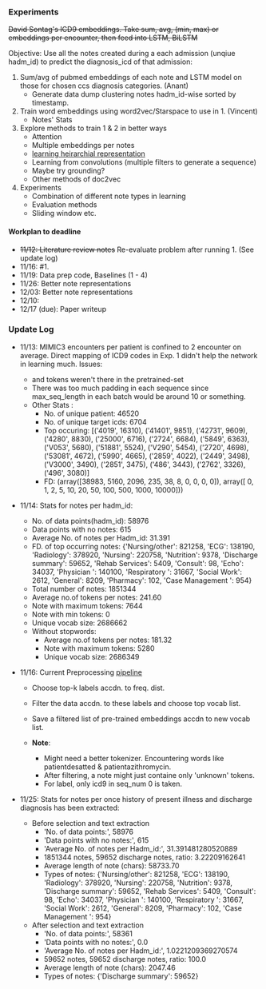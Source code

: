 ### Experiments

~~David Sontag's ICD9 embeddings. Take sum, avg, (min, max) or embeddings per encounter, then feed into LSTM, BiLSTM~~

Objective: Use all the notes created during a each admission (unqiue hadm_id) to predict the diagnosis_icd of that admission:

1. Sum/avg of pubmed embeddings of each note and LSTM model on those for chosen ccs diagnosis categories. (Anant)
	- Generate data dump clustering notes hadm_id-wise sorted by timestamp.
2. Train word embeddings using word2vec/Starspace to use in 1. (Vincent)
	- Notes' Stats
3. Explore methods to train 1 & 2 in better ways
	- Attention
	- Multiple embeddings per notes
	- [learning heirarchial representation](https://arxiv.org/pdf/1705.08039.pdf)
	- Learning from convolutions (multiple filters to generate a sequence)
	- Maybe try grounding?
    - Other methods of doc2vec
4. Experiments
    - Combination of different note types in learning
    - Evaluation methods
    - Sliding window etc.


#### Workplan to deadline

- ~~11/12: Literature review notes~~ Re-evaluate problem after running 1. (See update log)
- 11/16: #1.
- 11/19: Data prep code, Baselines (1 - 4)
- 11/26: Better note representations
- 12/03: Better note representations
- 12/10:
- 12/17 (due): Paper writeup

### Update Log
- 11/13: MIMIC3 encounters per patient is confined to 2 encounter on average. Direct mapping of ICD9 codes in Exp. 1 didn't help the network in learning much.
Issues:
	* <pad> and <unk> tokens weren't there in the pretrained-set
	* There was too much padding in each sequence since max_seq_length in each batch would be around 10 or something.
	* Other Stats	:
		- No. of unique patient: 46520
		- No. of unique target icds: 6704
		- Top occuring:  [('4019', 16310), ('41401', 9851), ('42731', 9609), ('4280', 8830), ('25000', 6716), ('2724', 6684), ('5849', 6363), ('V053', 5680), ('51881', 5524), ('V290', 5454), ('2720', 4698), ('53081', 4672), ('5990', 4665), ('2859', 4022), ('2449', 3498), ('V3000', 3490), ('2851', 3475), ('486', 3443), ('2762', 3326), ('496', 3080)]
		- FD: (array([38983,  5160,  2096,   235,    38,     8,     0,     0,     0,     0]), array([    0,     1,     2,     5,    10,    20,    50,   100,   500,
        1000, 10000]))

- 11/14: Stats for notes per hadm_id:
	* No. of data points(hadm_id): 58976
	* Data points with no notes: 615
	* Average No. of notes per Hadm_id: 31.391
	* FD. of top occurring notes: {'Nursing/other': 821258, 'ECG': 138190, 'Radiology': 378920, 'Nursing': 220758, 'Nutrition': 9378, 'Discharge summary': 59652, 'Rehab Services': 5409, 'Consult': 98, 'Echo': 34037, 'Physician ': 140100, 'Respiratory ': 31667, 'Social Work': 2612, 'General': 8209, 'Pharmacy': 102, 'Case Management ': 954}
	* Total number of notes: 1851344
	* Average no.of tokens per notes: 241.60
	* Note with maximum tokens: 7644
	* Note with min tokens: 0
	* Unique vocab size: 2686662


	- Without stopwords:
		* Average no.of tokens per notes: 181.32
		* Note with maximum tokens: 5280
		* Unique vocab size: 2686349

- 11/16: Current Preprocessing [pipeline](src/preprocessing_pipelin.py)
	* Choose top-k labels accdn. to freq. dist.
	* Filter the data accdn. to these labels and choose top vocab list.
	* Save a filtered list of pre-trained embeddings accdn to new vocab list.

	* **Note**:
		* Might need a better tokenizer. Encountering words like patientdesatted & patientazithromycin.
		* After filtering, a note might just containe only 'unknown' tokens.
		* For label, only icd9 in seq_num 0 is taken.


- 11/25: Stats for notes per once history of present illness and discharge diagnosis has been extracted:
	* Before selection and text extraction
		* 'No. of data points:', 58976
		* 'Data points with no notes:', 615
		* 'Average No. of notes per Hadm_id:', 31.391481280520889
		* 1851344 notes, 59652 discharge notes, ratio: 3.22209162641
		* Average length of note (chars): 58733.70
		* Types of notes: {'Nursing/other': 821258, 'ECG': 138190, 'Radiology': 378920, 'Nursing': 220758, 'Nutrition': 9378, 'Discharge summary': 59652, 'Rehab Services': 5409, 'Consult': 98, 'Echo': 34037, 'Physician ': 140100, 'Respiratory ': 31667, 'Social Work': 2612, 'General': 8209, 'Pharmacy': 102, 'Case Management ': 954}
	* After selection and text extraction
		* 'No. of data points:', 58361
		* 'Data points with no notes:', 0.0
		* 'Average No. of notes per Hadm_id:', 1.0221209369270574
		* 59652 notes, 59652 discharge notes, ratio: 100.0
		* Average length of note (chars): 2047.46
		* Types of notes: {'Discharge summary': 59652}
